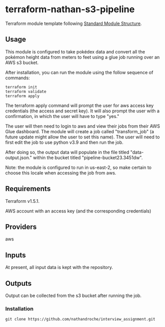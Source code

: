 # terraform-nathan-s3-pipeline

Terraform module template following [Standard Module Structure](https://www.terraform.io/docs/modules/create.html#standard-module-structure).

## Usage

This module is configured to take pokédex data and convert all the pokémon height data from meters to feet using a glue job running over an AWS s3 bucket.

After installation, you can run the module using the follow sequence of commands:

```shell
terraform init
terraform validate
terraform apply
```
The terraform apply command will prompt the user for aws access key credentials (the access and secret key). It will also prompt the user with a confirmation, in which the user will have to type "yes."

The user will then need to login to aws and view their jobs from their AWS Glue dashboard. The module will create a job called "transform_job" (a future update might allow the user to set this name). The user will need to first edit the job to use python v3.9 and then run the job.

After doing so, the output data will populate in the file titled "data-output.json." within the bucket titled "pipeline-bucket23.3451dw".

Note: the module is configured to run in us-east-2, so make certain to choose this locale when accessing the job from aws.


<!-- BEGINNING OF GENERATED BY TERRAFORM-DOCS -->

## Requirements

Terraform v1.5.1.

AWS account with an access key (and the corresponding credentials)


## Providers

aws

## Inputs

At present, all input data is kept with the repository.

## Outputs

Output can be collected from the s3 bucket after running the job.

<!-- END OF GENERATED BY TERRAFORM-DOCS -->


### Installation

```shell
git clone https://github.com/nathandroche/interview_assignment.git
```
